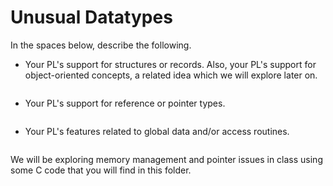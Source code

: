 # Unusual Datatypes

In the spaces below, describe the following.

- Your PL's support for structures or records. Also, your PL's support for object-oriented concepts, a related idea which we will explore later on.
```

```
- Your PL's support for reference or pointer types.
```

```
- Your PL's features related to global data and/or access routines.
```

```
We will be exploring memory management and pointer issues in class using some C code that you will find in this folder.
